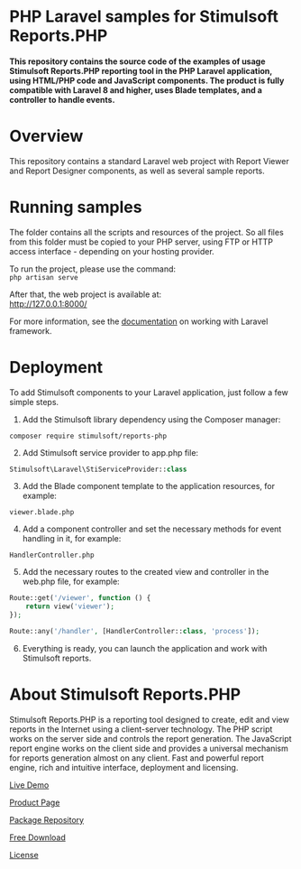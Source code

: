 # PHP Laravel samples for Stimulsoft Reports.PHP

#### This repository contains the source code of the examples of usage Stimulsoft Reports.PHP reporting tool in the PHP Laravel application, using HTML/PHP code and JavaScript components. The product is fully compatible with Laravel 8 and higher, uses Blade templates, and a controller to handle events.

# Overview
This repository contains a standard Laravel web project with Report Viewer and Report Designer components, as well as several sample reports.

# Running samples
The folder contains all the scripts and resources of the project. So all files from this folder must be copied to your PHP server, using FTP or HTTP access interface - depending on your hosting provider.

To run the project, please use the command:  
`php artisan serve`

After that, the web project is available at:  
http://127.0.0.1:8000/

For more information, see the [documentation](https://laravel.com/docs) on working with Laravel framework.

# Deployment
To add Stimulsoft components to your Laravel application, just follow a few simple steps.

1. Add the Stimulsoft library dependency using the Composer manager:  
```
composer require stimulsoft/reports-php
```
   

2. Add Stimulsoft service provider to app.php file:  
```php
Stimulsoft\Laravel\StiServiceProvider::class
```
   

3. Add the Blade component template to the application resources, for example:  
```
viewer.blade.php
```
   

4. Add a component controller and set the necessary methods for event handling in it, for example:  
```
HandlerController.php
```
   

5. Add the necessary routes to the created view and controller in the web.php file, for example:
```php
Route::get('/viewer', function () {
    return view('viewer');
});

Route::any('/handler', [HandlerController::class, 'process']);
```

6. Everything is ready, you can launch the application and work with Stimulsoft reports.

# About Stimulsoft Reports.PHP
Stimulsoft Reports.PHP is a reporting tool designed to create, edit and view reports in the Internet using a client-server technology. The PHP script works on the server side and controls the report generation. The JavaScript report engine works on the client side and provides a universal mechanism for reports generation almost on any client. Fast and powerful report engine, rich and intuitive interface, deployment and licensing.

[Live Demo](http://demo.stimulsoft.com/#Js)

[Product Page](https://www.stimulsoft.com/en/products/reports-php)

[Package Repository](https://packagist.org/packages/stimulsoft/reports-php)

[Free Download](https://www.stimulsoft.com/en/downloads)

[License](LICENSE.md)
